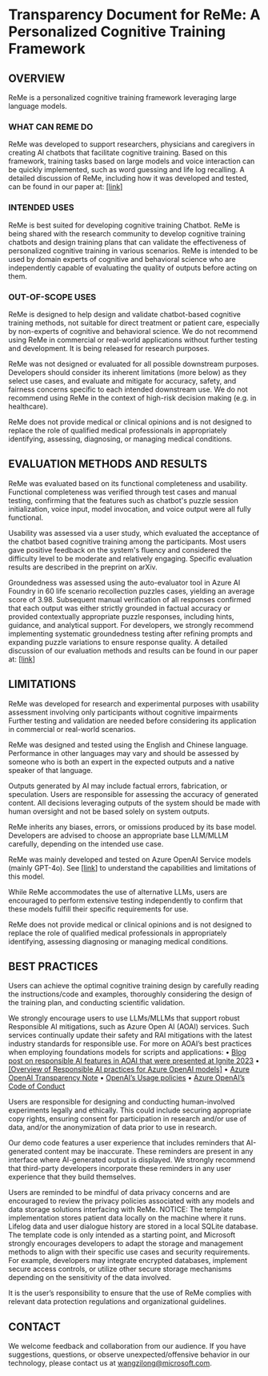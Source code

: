 # Transparency Document for ReMe: A Personalized Cognitive Training Framework

## OVERVIEW

ReMe is a personalized cognitive training framework leveraging large language models. 

### WHAT CAN REME DO

ReMe was developed to support researchers, physicians and caregivers in creating AI chatbots that facilitate cognitive training. Based on this framework, training tasks based on large models and voice interaction can be quickly implemented, such as word guessing and life log recalling.
A detailed discussion of ReMe, including how it was developed and tested, can be found in our paper at: [[link]](https://arxiv.org/abs/2410.19733)

### INTENDED USES

ReMe is best suited for developing cognitive training Chatbot.
ReMe is being shared with the research community to develop cognitive training chatbots and design training plans that can validate the effectiveness of personalized cognitive training in various scenarios.
ReMe is intended to be used by domain experts of cognitive and behavioral science who are independently capable of evaluating the quality of outputs before acting on them.
	
### OUT-OF-SCOPE USES

ReMe is designed to help design and validate chatbot-based cognitive training methods, not suitable for direct treatment or patient care, especially by non-experts of cognitive and behavioral science.
We do not recommend using ReMe in commercial or real-world applications without further testing and development. It is being released for research purposes.

ReMe was not designed or evaluated for all possible downstream purposes. Developers should consider its inherent limitations (more below) as they select use cases, and evaluate and mitigate for accuracy, safety, and fairness concerns specific to each intended downstream use.
We do not recommend using ReMe in the context of high-risk decision making (e.g. in healthcare). 

ReMe does not provide medical or clinical opinions and is not designed to replace the role of qualified medical professionals in appropriately identifying, assessing, diagnosing, or managing medical conditions. 

## EVALUATION METHODS AND RESULTS

ReMe was evaluated based on its functional completeness and usability.
Functional completeness was verified through test cases and manual testing, confirming that the features such as chatbot's puzzle session initialization, voice input, model invocation, and voice output were all fully functional.

Usability was assessed via a user study, which evaluated the acceptance of the chatbot based cognitive training among the participants. Most users gave positive feedback on the system's fluency and considered the difficulty level to be moderate and relatively engaging. Specific evaluation results are described in the preprint on arXiv.

Groundedness was assessed using the auto-evaluator tool in Azure AI Foundry in 60 life scenario recollection puzzles cases, yielding an average score of 3.98. Subsequent manual verification of all responses confirmed that each output was either strictly grounded in factual accuracy or provided contextually appropriate puzzle responses, including hints, guidance, and analytical support. For developers, we strongly recommend implementing systematic groundedness testing after refining prompts and expanding puzzle variations to ensure response quality.
A detailed discussion of our evaluation methods and results can be found in our paper at: [[link](https://arxiv.org/abs/2410.19733)]

## LIMITATIONS

ReMe was developed for research and experimental purposes with usability assessment involving only participants without cognitive impairments Further testing and validation are needed before considering its application in commercial or real-world scenarios.

ReMe was designed and tested using the English and Chinese language. Performance in other languages may vary and should be assessed by someone who is both an expert in the expected outputs and a native speaker of that language.

Outputs generated by AI may include factual errors, fabrication, or speculation. Users are responsible for assessing the accuracy of generated content. All decisions leveraging outputs of the system should be made with human oversight and not be based solely on system outputs.

ReMe inherits any biases, errors, or omissions produced by its base model. Developers are advised to choose an appropriate base LLM/MLLM carefully, depending on the intended use case.

ReMe was mainly developed and tested on Azure OpenAI Service models (mainly GPT-4o). See [[link](https://learn.microsoft.com/en-us/legal/cognitive-services/openai/transparency-note?context=%2Fazure%2Fai-services%2Fopenai%2Fcontext%2Fcontext&tabs=text)] to understand the capabilities and limitations of this model. 

While ReMe accommodates the use of alternative LLMs, users are encouraged to perform extensive testing independently to confirm that these models fulfill their specific requirements for use.

ReMe does not provide medical or clinical opinions and is not designed to replace the role of qualified medical professionals in appropriately identifying, assessing diagnosing or managing medical conditions.

## BEST PRACTICES
Users can achieve the optimal cognitive training design by carefully reading the instructions/code and examples, thoroughly considering the design of the training plan, and conducting scientific validation.

We strongly encourage users to use LLMs/MLLMs that support robust Responsible AI mitigations, such as Azure Open AI (AOAI) services. Such services continually update their safety and RAI mitigations with the latest industry standards for responsible use. For more on AOAI’s best practices when employing foundations models for scripts and applications:
•	[Blog post on responsible AI features in AOAI that were presented at Ignite 2023](https://techcommunity.microsoft.com/t5/ai-azure-ai-services-blog/announcing-new-ai-safety-amp-responsible-ai-features-in-azure/ba-p/3983686)
•	[[Overview of Responsible AI practices for Azure OpenAI models]](https://learn.microsoft.com/en-us/legal/cognitive-services/openai/overview) 
•	[Azure OpenAI Transparency Note](https://learn.microsoft.com/en-us/legal/cognitive-services/openai/transparency-note)
•	[OpenAI’s Usage policies](https://openai.com/policies/usage-policies)
•	[Azure OpenAI’s Code of Conduct](https://learn.microsoft.com/en-us/legal/cognitive-services/openai/code-of-conduct)

Users are responsible for designing and conducting human-involved experiments legally and ethically. This could include securing appropriate copy rights, ensuring consent for participation in research and/or use of data, and/or the anonymization of data prior to use in research.   

Our demo code features a user experience that includes reminders that AI-generated content may be inaccurate. These reminders are present in any interface where AI-generated output is displayed. We strongly recommend that third-party developers incorporate these reminders in any user experience that they build themselves.

Users are reminded to be mindful of data privacy concerns and are encouraged to review the privacy policies associated with any models and data storage solutions interfacing with ReMe. NOTICE: The template implementation stores patient data locally on the machine where it runs. Lifelog data and user dialogue history are stored in a local SQLite database. The template code is only intended as a starting point, and Microsoft strongly encourages developers to adapt the storage and management methods to align with their specific use cases and security requirements. For example, developers may integrate encrypted databases, implement secure access controls, or utilize other secure storage mechanisms depending on the sensitivity of the data involved.

It is the user’s responsibility to ensure that the use of ReMe complies with relevant data protection regulations and organizational guidelines.

## CONTACT

We welcome feedback and collaboration from our audience. If you have suggestions, questions, or observe unexpected/offensive behavior in our technology, please contact us at wangzilong@microsoft.com.
